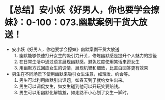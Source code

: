 # 【总结】安小妖《好男人，你也要学会撩妹》：0-100：073.幽默案例干货大放送！

-   安小妖《好男人，你也要学会撩妹》幽默案例干货大放送
    1.  幽默能够快速打开女生的吸引力开关，修炼幽默感是提升个人魅力的捷径
    2.  在日常生活中通过语言展现幽默感，避免过度使用笑话来逗女生
    3.  用幽默方式回应女生的调情，展现机智和细致，比直白回答更有效果
-   男生在不同场景下使用幽默来吸引女生注意，如理发、约会等。
    1.  男生可以利用幽默引出话题，如春天到了就约女生出来。
    2.  男生可以调侃女生，如女生碰到他可以开玩笑要赔钱。
    3.  男生可以用幽默化解尴尬，如走路不小心划了女生一脚时。